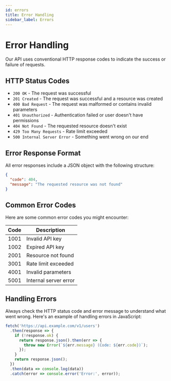 ```yaml
---
id: errors
title: Error Handling
sidebar_label: Errors
---
```


# Error Handling

Our API uses conventional HTTP response codes to indicate the success or failure of requests.

## HTTP Status Codes

- `200 OK` - The request was successful
- `201 Created` - The request was successful and a resource was created
- `400 Bad Request` - The request was malformed or contains invalid parameters
- `401 Unauthorized` - Authentication failed or user doesn't have permissions
- `404 Not Found` - The requested resource doesn't exist
- `429 Too Many Requests` - Rate limit exceeded
- `500 Internal Server Error` - Something went wrong on our end

## Error Response Format

All error responses include a JSON object with the following structure:

```json
{
  "code": 404,
  "message": "The requested resource was not found"
}
```

## Common Error Codes

Here are some common error codes you might encounter:

| Code | Description |
|------|-------------|
| 1001 | Invalid API key |
| 1002 | Expired API key |
| 2001 | Resource not found |
| 3001 | Rate limit exceeded |
| 4001 | Invalid parameters |
| 5001 | Internal server error |

## Handling Errors

Always check the HTTP status code and error message to understand what went wrong. Here's an example of handling errors in JavaScript:

```javascript
fetch('https://api.example.com/v1/users')
  .then(response => {
    if (!response.ok) {
      return response.json().then(err => {
        throw new Error(`${err.message} (Code: ${err.code})`);
      });
    }
    return response.json();
  })
  .then(data => console.log(data))
  .catch(error => console.error('Error:', error));
```